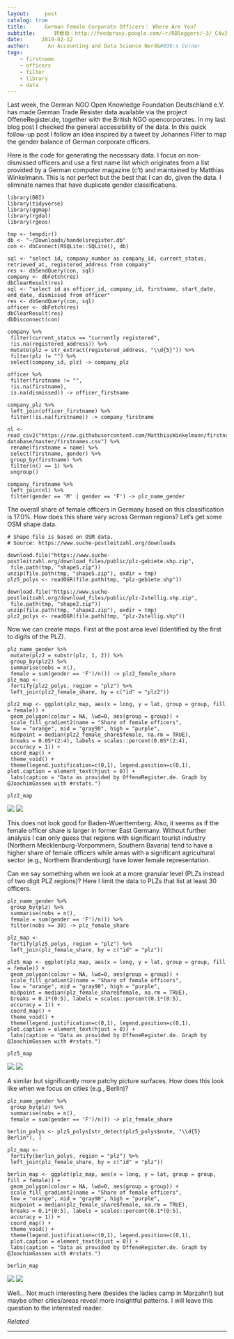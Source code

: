 ```yaml
---
layout:     post
catalog: true
title:      German Female Corporate Officers： Where Are You?
subtitle:      转载自：http://feedproxy.google.com/~r/RBloggers/~3/_C4v3ZUU7o0/
date:      2019-02-12
author:      An Accounting and Data Science Nerd&#039;s Corner
tags:
    - firstname
    - officers
    - filter
    - library
    - data
---
```






Last week, the German NGO Open Knowledge Foundation Deutschland e.V. has made German Trade Resister data available via the project OffeneRegister.de, together with the British NGO opencorporates. In my last blog post I checked the general accessibility of the data. In this quick follow-up post I follow an idea inspired by a tweet by Johannes Filter to map the gender balance of German corporate officers.

Here is the code for generating the necessary data. I focus on non-dismissed officers and use a first name list which originates from a list provided by a German computer magazine (c’t) and maintained by Matthias Winkelmann. This is not perfect but the best that I can do, given the data. I eliminate names that have duplicate gender classifications.

```
library(DBI)
library(tidyverse)
library(ggmap)
library(rgdal)
library(rgeos)

tmp <- tempdir()
db <- "~/Downloads/handelsregister.db"
con <- dbConnect(RSQLite::SQLite(), db)

sql <- "select id, company_number as company_id, current_status, retrieved_at, registered_address from company"
res <- dbSendQuery(con, sql)
company <- dbFetch(res)
dbClearResult(res)
sql <- "select id as officer_id, company_id, firstname, start_date, end_date, dismissed from officer"
res <- dbSendQuery(con, sql)
officer <- dbFetch(res)
dbClearResult(res)
dbDisconnect(con)

company %>%
 filter(current_status == "currently registered",
 !is.na(registered_address)) %>%
 mutate(plz = str_extract(registered_address, "\\d{5}")) %>%
 filter(plz != "") %>%
 select(company_id, plz) -> company_plz

officer %>%
 filter(firstname != "",
 !is.na(firstname),
 is.na(dismissed)) -> officer_firstname

company_plz %>%
 left_join(officer_firstname) %>%
 filter(!is.na(firstname)) -> company_firstname

nl <- read_csv2("https://raw.githubusercontent.com/MatthiasWinkelmann/firstname-database/master/firstnames.csv") %>%
 rename(firstname = name) %>%
 select(firstname, gender) %>%
 group_by(firstname) %>%
 filter(n() == 1) %>%
 ungroup()

company_firstname %>%
 left_join(nl) %>%
 filter(gender == 'M' | gender == 'F') -> plz_name_gender
```

The overall share of female officers in Germany based on this classification is 17.0%. How does this share vary across German regions? Let’s get some OSM shape data.

```
# Shape file is based on OSM data.
# Source: https://www.suche-postleitzahl.org/downloads

download.file("https://www.suche-postleitzahl.org/download_files/public/plz-gebiete.shp.zip",
 file.path(tmp, "shape5.zip"))
unzip(file.path(tmp, "shape5.zip"), exdir = tmp)
plz5_polys <- readOGR(file.path(tmp, "plz-gebiete.shp"))

download.file("https://www.suche-postleitzahl.org/download_files/public/plz-2stellig.shp.zip",
 file.path(tmp, "shape2.zip"))
unzip(file.path(tmp, "shape2.zip"), exdir = tmp)
plz2_polys <- readOGR(file.path(tmp, "plz-2stellig.shp"))
```

Now we can create maps. First at the post area level (identified by the first to digits of the PLZ).

```
plz_name_gender %>%
 mutate(plz2 = substr(plz, 1, 2)) %>%
 group_by(plz2) %>%
 summarise(nobs = n(),
 female = sum(gender == 'F')/n()) -> plz2_female_share
plz_map <- 
 fortify(plz2_polys, region = "plz") %>% 
 left_join(plz2_female_share, by = c("id" = "plz2"))

plz2_map <- ggplot(plz_map, aes(x = long, y = lat, group = group, fill = female)) +
 geom_polygon(colour = NA, lwd=0, aes(group = group)) + 
 scale_fill_gradient2(name = "Share of female officers", 
 low = "orange", mid = "gray90", high = "purple", 
 midpoint = median(plz2_female_share$female, na.rm = TRUE),
 breaks = 0.05*(2:4), labels = scales::percent(0.05*(2:4), 
 accuracy = 1)) + 
 coord_map() +
 theme_void() +
 theme(legend.justification=c(0,1), legend.position=c(0,1), plot.caption = element_text(hjust = 0)) +
 labs(caption = "Data as provided by OffeneRegister.de. Graph by @JoachimGassen with #rstats.")

plz2_map
```

![](https://i1.wp.com/joachim-gassen.github.io/post/2019-02-12-female_officers_where_are_you_files/figure-html/plot_plz2-1.png?w=450&ssl=1)
![](https://i1.wp.com/joachim-gassen.github.io/post/2019-02-12-female_officers_where_are_you_files/figure-html/plot_plz2-1.png?w=450&ssl=1)


This does not look good for Baden-Wuerttemberg. Also, it seems as if the female officer share is larger in former East Germany. Without further analysis I can only guess that regions with significant tourist industry (Northern Mecklenburg-Vorpommern, Southern Bavaria) tend to have a higher share of female officers while areas with a significant agricultural sector (e.g., Northern Brandenburg) have lower female representation.

Can we say something when we look at a more granular level (PLZs instead of two digit PLZ regions)? Here I limit the data to PLZs that list at least 30 officers.

```
plz_name_gender %>%
 group_by(plz) %>%
 summarise(nobs = n(),
 female = sum(gender == 'F')/n()) %>%
 filter(nobs >= 30) -> plz_female_share

plz_map <- 
 fortify(plz5_polys, region = "plz") %>% 
 left_join(plz_female_share, by = c("id" = "plz"))

plz5_map <- ggplot(plz_map, aes(x = long, y = lat, group = group, fill = female)) +
 geom_polygon(colour = NA, lwd=0, aes(group = group)) + 
 scale_fill_gradient2(name = "Share of female officers", 
 low = "orange", mid = "gray90", high = "purple", 
 midpoint = median(plz_female_share$female, na.rm = TRUE),
 breaks = 0.1*(0:5), labels = scales::percent(0.1*(0:5), 
 accuracy = 1)) + 
 coord_map() +
 theme_void() +
 theme(legend.justification=c(0,1), legend.position=c(0,1), plot.caption = element_text(hjust = 0)) +
 labs(caption = "Data as provided by OffeneRegister.de. Graph by @JoachimGassen with #rstats.")

plz5_map
```

![](https://i0.wp.com/joachim-gassen.github.io/post/2019-02-12-female_officers_where_are_you_files/figure-html/plot_plz5-1.png?w=450&ssl=1)
![](https://i0.wp.com/joachim-gassen.github.io/post/2019-02-12-female_officers_where_are_you_files/figure-html/plot_plz5-1.png?w=450&ssl=1)


A similar but significantly more patchy picture surfaces. How does this look like when we focus on cities (e.g., Berlin)?

```
plz_name_gender %>%
 group_by(plz) %>%
 summarise(nobs = n(),
 female = sum(gender == 'F')/n()) -> plz_female_share

berlin_polys <- plz5_polys[str_detect(plz5_polys$note, "\\d{5} Berlin"), ]

plz_map <-
 fortify(berlin_polys, region = "plz") %>%
 left_join(plz_female_share, by = c("id" = "plz"))

berlin_map <- ggplot(plz_map, aes(x = long, y = lat, group = group, fill = female)) +
 geom_polygon(colour = NA, lwd=0, aes(group = group)) + 
 scale_fill_gradient2(name = "Share of female officers", 
 low = "orange", mid = "gray90", high = "purple", 
 midpoint = median(plz_female_share$female, na.rm = TRUE),
 breaks = 0.1*(0:5), labels = scales::percent(0.1*(0:5), 
 accuracy = 1)) + 
 coord_map() +
 theme_void() +
 theme(legend.justification=c(0,1), legend.position=c(0,1), 
 plot.caption = element_text(hjust = 0)) +
 labs(caption = "Data as provided by OffeneRegister.de. Graph by @JoachimGassen with #rstats.")

berlin_map
```

![](https://i0.wp.com/joachim-gassen.github.io/post/2019-02-12-female_officers_where_are_you_files/figure-html/plot_berlin-1.png?w=450&ssl=1)
![](https://i0.wp.com/joachim-gassen.github.io/post/2019-02-12-female_officers_where_are_you_files/figure-html/plot_berlin-1.png?w=450&ssl=1)


Well… Not much interesting here (besides the ladies camp in Marzahn!) but maybe other cities/areas reveal more insightful patterns. I will leave this question to the interested reader.


*Related*








---
